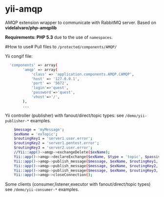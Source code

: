 yii-amqp
========
AMQP extension wrapper to communicate with RabbitMQ server. Based on **videlalvaro/php-amqplib**

**Requirements: PHP 5.3** due to the use of `namespaces`.

#How to use#
Pull files to `/protected/components/AMQP/`

Yii congif file:
```bash
  'components' => array(
        'amqp' => array(
            'class' => 'application.components.AMQP.CAMQP',
            'host' => '127.0.0.1',
            'port' => '5672',
            'login'=>'quest',
            'password'=>'quest',
            'vhost'=>'/',
        ),
        ...
```
Yii controller (publisher) with fanout/direct/topic types: see `/demo/yii-publisher-*` examples.
```bash
    $message = 'myMessage';
    $exName = 'exTopic';
    $routingKey1 = 'server1.user.error';
    $routingKey2 = 'server1.pentest.error';
    $routingKey3 = 'server2.user.error';
    //Yii::app()->amqp->exchangeDelete($exName);
    Yii::app()->amqp->declareExchange($exName, $type = 'topic', $passive = false, $durable = true, $auto_delete = false);
    Yii::app()->amqp->publish_message($message, $exName, $routingKey1, $content_type = '',  $app_id = '');
    Yii::app()->amqp->publish_message($message, $exName, $routingKey2, $content_type = '',  $app_id = '');
    Yii::app()->amqp->publish_message($message, $exName, $routingKey3, $content_type = '', $app_id = '');
    Yii::app()->amqp->closeConnection();
```
Some clients (consumer,listener,executor with fanout/direct/topic types) see `/demo/yii-consumer-*` examples.